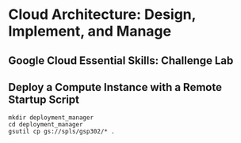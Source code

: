 # Cloud Architecture: Design, Implement, and Manage

## Google Cloud Essential Skills: Challenge Lab 

## Deploy a Compute Instance with a Remote Startup Script

```
mkdir deployment_manager
cd deployment_manager
gsutil cp gs://spls/gsp302/* .
```
